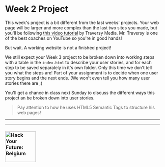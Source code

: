# Week 2 Project

This week's project is a bit different from the last weeks' projects.  Your web page will be larger and more complex than the last two sites you made, but you'll be following [this video tutorial](https://www.youtube.com/watch?v=Wm6CUkswsNw) by Traversy Media. Mr. Traversy is one of the best coaches on YouTube so you're in good hands!

But wait.  A working website is not a finished project!

We still expect your Week 3 project to be broken down into working steps with a table in the ```index.html``` to describe your user stories, and for each step to be saved separately in it's own folder.  Only this time we don't tell you what the steps are!  Part of your assignment is to decide when one user story begins and the next ends.  (We won't even tell you how many user stories there are ;)

You'll get a chance in class next Sunday to discuss the different ways this project an be broken down into user stories.

> Pay attention to how he uses HTML5 Semantic Tags to structure his web pages!

---
---
### <a href="https://hackyourfuture.be" target="_blank"><img src="https://user-images.githubusercontent.com/18554853/63941625-4c7c3d00-ca6c-11e9-9a76-8d5e3632fe70.jpg" width="100" height="100" alt="Hack Your Future: Belgium"></img></a>
